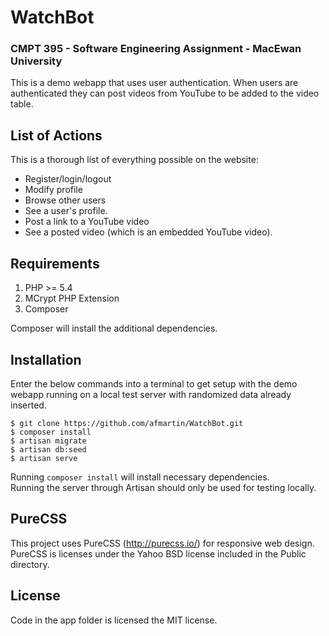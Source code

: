 # WatchBot 
### CMPT 395 - Software Engineering Assignment - MacEwan University

This is a demo webapp that uses user authentication.  When users are authenticated they can post videos from YouTube to be added to the video table.  

## List of Actions

This is a thorough list of everything possible on the website:
- Register/login/logout
- Modify profile
- Browse other users
- See a user's profile.
- Post a link to a YouTube video
- See a posted video (which is an embedded YouTube video).

## Requirements

1. PHP >= 5.4
2. MCrypt PHP Extension
3. Composer

Composer will install the additional dependencies.  

## Installation

Enter the below commands into a terminal to get setup with the demo webapp running on a local test server with randomized data already inserted.


    $ git clone https://github.com/afmartin/WatchBot.git
    $ composer install
    $ artisan migrate
    $ artisan db:seed
    $ artisan serve


Running `composer install` will install necessary dependencies.  
Running the server through Artisan should only be used for testing locally. 

## PureCSS 

This project uses PureCSS (http://purecss.io/) for responsive web design.  PureCSS is licenses under the Yahoo BSD license included in the Public directory.

## License

Code in the app folder is licensed the MIT license.  





